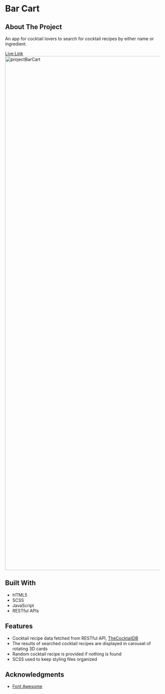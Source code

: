 # Bar Cart

## About The Project
An app for cocktail lovers to search for cocktail recipes by either name or ingredient.

[Live Link](https://bespoke-medovik-334094.netlify.app/)
[<img width="1665" alt="projectBarCart" src="https://user-images.githubusercontent.com/97327628/183830573-512c899d-c434-44b0-8596-cf024c81e084.png">](https://bespoke-medovik-334094.netlify.app/)

## Built With
- HTML5
- SCSS
- JavaScript
- RESTful APIs

## Features
- Cocktail recipe data fetched from RESTful API, [TheCocktailDB](https://www.thecocktaildb.com/api.php)
- The results of searched cocktail recipes are displayed in carousel of rotating 3D cards
- Random cocktail recipe is provided if nothing is found
- SCSS used to keep styling files organized

## Acknowledgments
- [Font Awesome](https://fontawesome.com/)

